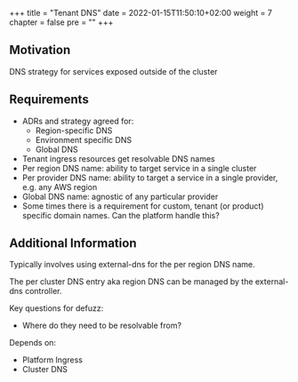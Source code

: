 +++
title = "Tenant DNS"
date = 2022-01-15T11:50:10+02:00
weight = 7
chapter = false
pre = "<b></b>"
+++

## Motivation
DNS strategy for services exposed outside of the cluster

## Requirements
* ADRs and strategy agreed for:
  * Region-specific DNS 
  * Environment specific DNS 
  * Global DNS
* Tenant ingress resources get resolvable DNS names 
* Per region DNS name: ability to target service in a single cluster
* Per provider DNS name: ability to target a service in a single provider, e.g. any AWS region
* Global DNS name: agnostic of any particular provider
* Some times there is a requirement for custom, tenant (or product) specific domain names. Can the platform handle this?  

## Additional Information
Typically involves using external-dns for the per region DNS name.

The per cluster DNS entry aka region DNS can be managed by the external-dns controller. 

Key questions for defuzz:

* Where do they need to be resolvable from?

Depends on: 
* Platform Ingress
* Cluster DNS




